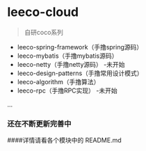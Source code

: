 # leeco-cloud

> 自研coco系列 

+ leeco-spring-framework（手撸spring源码） 
+ leeco-mybatis（手撸mybatis源码）
+ leeco-netty（手撸netty源码） -未开始
+ leeco-design-patterns（手撸常用设计模式）
+ leeco-algorithm（手撸算法）
+ leeco-rpc（手撸RPC实现） -未开始

...

### 还在不断更新完善中 
####详情请看各个模块中的 README.md
